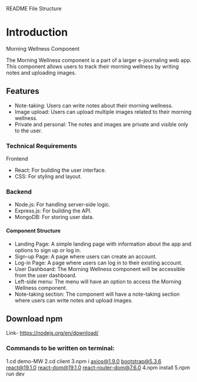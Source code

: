 README File Structure

# Introduction

Morning Wellness Component

The Morning Wellness component is a part of a larger e-journaling web app. This component allows users to track their morning wellness by writing notes and uploading images.

## Features

- Note-taking: Users can write notes about their morning wellness.
- Image upload: Users can upload multiple images related to their morning wellness.
- Private and personal: The notes and images are private and visible only to the user.

### Technical Requirements

Frontend

- React: For building the user interface.
- CSS: For styling and layout.

### Backend

- Node.js: For handling server-side logic.
- Express.js: For building the API.
- MongoDB: For storing user data.

#### Component Structure

- Landing Page: A simple landing page with information about the app and options to sign up or log in.
- Sign-up Page: A page where users can create an account.
- Log-in Page: A page where users can log in to their existing account.
- User Dashboard: The Morning Wellness component will be accessible from the user dashboard.
- Left-side menu: The menu will have an option to access the Morning Wellness component.
- Note-taking section: The component will have a note-taking section where users can write notes and upload images.

## Download npm
Link- https://nodejs.org/en/download/

### Commands to be written on terminal:

1.cd demo-MW
2.cd client
3.npm i axios@1.9.0 bootstrap@5.3.6 react@19.1.0 react-dom@19.1.0 react-router-dom@7.6.0
4.npm install
5.npm run dev
